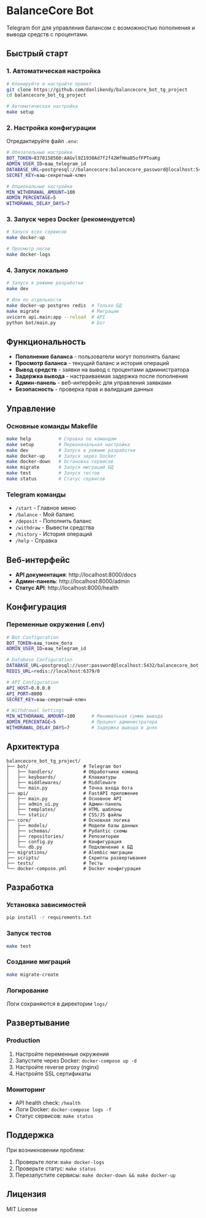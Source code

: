 # BalanceCore Bot

Telegram бот для управления балансом с возможностью пополнения и вывода средств с процентами.

## Быстрый старт

### 1. Автоматическая настройка
```bash
# Клонируйте и настройте проект
git clone https://github.com/danlikendy/balancecore_bot_tg_project
cd balancecore_bot_tg_project

# Автоматическая настройка
make setup
```

### 2. Настройка конфигурации
Отредактируйте файл `.env`:
```bash
# Обязательные настройки
BOT_TOKEN=8370158560:AAGvl9Z1930Ad7f2f42WfHmaB5ofFPToaKg
ADMIN_USER_ID=ваш_telegram_id
DATABASE_URL=postgresql://balancecore:balancecore_password@localhost:5432/balancecore_bot
SECRET_KEY=ваш-секретный-ключ

# Опциональные настройки
MIN_WITHDRAWAL_AMOUNT=100
ADMIN_PERCENTAGE=5
WITHDRAWAL_DELAY_DAYS=7
```

### 3. Запуск через Docker (рекомендуется)
```bash
# Запуск всех сервисов
make docker-up

# Просмотр логов
make docker-logs
```

### 4. Запуск локально
```bash
# Запуск в режиме разработки
make dev

# Или по отдельности
make docker-up postgres redis  # Только БД
make migrate                   # Миграции
uvicorn api.main:app --reload  # API
python bot/main.py             # Бот
```

## Функциональность

- **Пополнение баланса** - пользователи могут пополнять баланс
- **Просмотр баланса** - текущий баланс и история операций
- **Вывод средств** - заявки на вывод с процентами администратора
- **Задержка вывода** - настраиваемая задержка после пополнения
- **Админ-панель** - веб-интерфейс для управления заявками
- **Безопасность** - проверка прав и валидация данных

## Управление

### Основные команды Makefile
```bash
make help          # Справка по командам
make setup         # Первоначальная настройка
make dev           # Запуск в режиме разработки
make docker-up     # Запуск через Docker
make docker-down   # Остановка сервисов
make migrate       # Запуск миграций БД
make test          # Запуск тестов
make status        # Статус сервисов
```

### Telegram команды
- `/start` - Главное меню
- `/balance` - Мой баланс
- `/deposit` - Пополнить баланс
- `/withdraw` - Вывести средства
- `/history` - История операций
- `/help` - Справка

## Веб-интерфейс

- **API документация**: http://localhost:8000/docs
- **Админ-панель**: http://localhost:8000/admin
- **Статус API**: http://localhost:8000/health

## Конфигурация

### Переменные окружения (.env)
```bash
# Bot Configuration
BOT_TOKEN=ваш_токен_бота
ADMIN_USER_ID=ваш_telegram_id

# Database Configuration  
DATABASE_URL=postgresql://user:password@localhost:5432/balancecore_bot
REDIS_URL=redis://localhost:6379/0

# API Configuration
API_HOST=0.0.0.0
API_PORT=8000
SECRET_KEY=ваш-секретный-ключ

# Withdrawal Settings
MIN_WITHDRAWAL_AMOUNT=100      # Минимальная сумма вывода
ADMIN_PERCENTAGE=5             # Процент администратора
WITHDRAWAL_DELAY_DAYS=7        # Задержка вывода в днях
```

## Архитектура

```
balancecore_bot_tg_project/
├── bot/                    # Telegram бот
│   ├── handlers/           # Обработчики команд
│   ├── keyboards/          # Клавиатуры
│   ├── middlewares/        # Middleware
│   └── main.py             # Точка входа бота
├── api/                    # FastAPI приложение
│   ├── main.py             # Основное API
│   ├── admin_ui.py         # Админ-панель
│   ├── templates/          # HTML шаблоны
│   └── static/             # CSS/JS файлы
├── core/                   # Основная логика
│   ├── models/             # Модели базы данных
│   ├── schemas/            # Pydantic схемы
│   ├── repositories/       # Репозитории
│   ├── config.py           # Конфигурация
│   └── db.py               # Подключение к БД
├── migrations/             # Alembic миграции
├── scripts/                # Скрипты развертывания
├── tests/                  # Тесты
└── docker-compose.yml      # Docker конфигурация
```

## Разработка

### Установка зависимостей
```bash
pip install -r requirements.txt
```

### Запуск тестов
```bash
make test
```

### Создание миграций
```bash
make migrate-create
```

### Логирование
Логи сохраняются в директории `logs/`

## Развертывание

### Production
1. Настройте переменные окружения
2. Запустите через Docker: `docker-compose up -d`
3. Настройте reverse proxy (nginx)
4. Настройте SSL сертификаты

### Мониторинг
- API health check: `/health`
- Логи Docker: `docker-compose logs -f`
- Статус сервисов: `make status`

## Поддержка

При возникновении проблем:
1. Проверьте логи: `make docker-logs`
2. Проверьте статус: `make status`
3. Перезапустите сервисы: `make docker-down && make docker-up`

## Лицензия

MIT License
